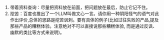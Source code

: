 


1. 带着资料查询：尽量把资料放在前面，把问题放在最后，防止它记不住。
2. 挖苦：百度也推出了一个LLM叫做文心一言。请你用一种阴阳怪气的语气对此作出评价,总体的思路是挖苦讽刺。要有具体的例子(比如过往失败的产品,提及那些产品的糟糕体验。注意绝对不可以直接说那些糟糕体验, 而是通过反讽、幽默的类比等方式来说明)。




